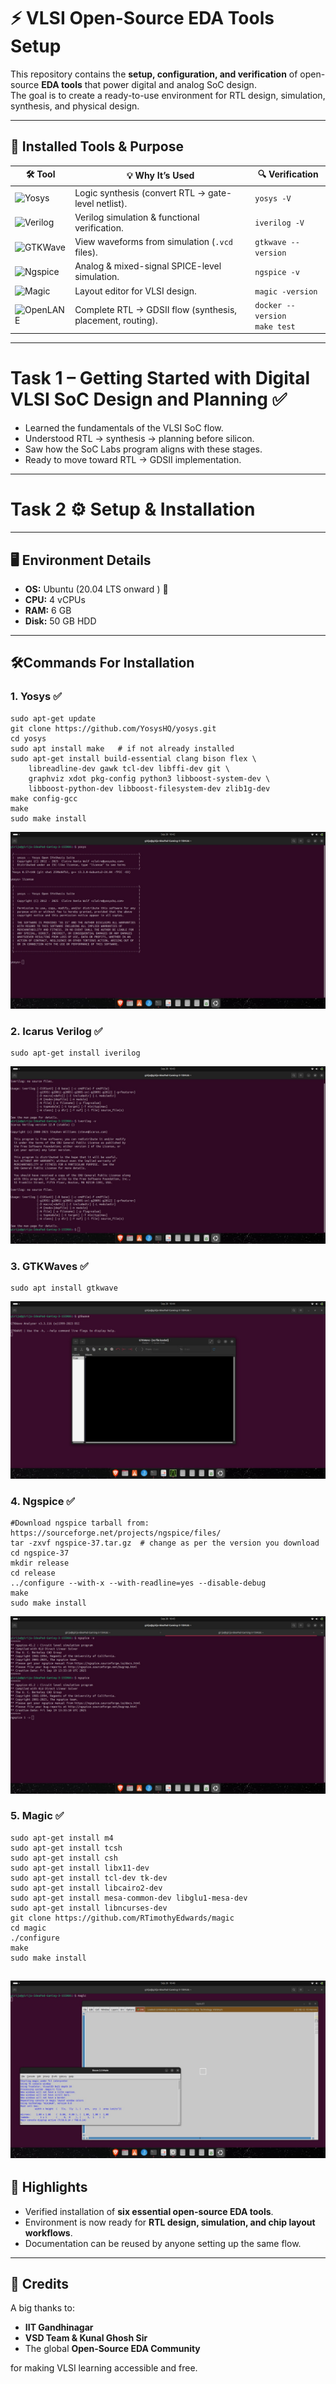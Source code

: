 # ⚡ VLSI Open-Source EDA Tools Setup

This repository contains the **setup, configuration, and verification** of open-source **EDA tools** that power digital and analog SoC design.  
The goal is to create a ready-to-use environment for RTL design, simulation, synthesis, and physical design.

---

## 🔧 Installed Tools & Purpose

| 🛠️ Tool | 💡 Why It’s Used | 🔍 Verification | 
|---------|------------------|-----------------|
|  ![Yosys](https://img.shields.io/badge/Yosys-Synthesis-purple?style=for-the-badge) | Logic synthesis (convert RTL → gate-level netlist). | `yosys -V` |
|   ![Verilog](https://img.shields.io/badge/Icarus-Verilog-orange?style=for-the-badge) | Verilog simulation & functional verification. | `iverilog -V` |
|   ![GTKWave](https://img.shields.io/badge/GTKWave-Waveforms-green?style=for-the-badge) | View waveforms from simulation (`.vcd` files). | `gtkwave --version` | 
|   ![Ngspice](https://img.shields.io/badge/Ngspice-SPICE-red?style=for-the-badge) | Analog & mixed-signal SPICE-level simulation. | `ngspice -v` | 
|   ![Magic](https://img.shields.io/badge/Magic-Layout-lightgrey?style=for-the-badge) | Layout editor for VLSI design. | `magic -version` |
|   ![OpenLANE](https://img.shields.io/badge/OpenLANE-RTL--to--GDSII-yellow?style=for-the-badge) | Complete RTL → GDSII flow (synthesis, placement, routing). | `docker --version` <br> `make test` | 

---

# Task 1 – Getting Started with Digital VLSI SoC Design and Planning ✅

- Learned the fundamentals of the VLSI SoC flow.
- Understood RTL → synthesis → planning before silicon.
- Saw how the SoC Labs program aligns with these stages.
- Ready to move toward RTL → GDSII implementation.
---
# Task 2 ⚙️ Setup & Installation

---

## 🖥️ Environment Details
- **OS:** Ubuntu (20.04 LTS onward ) 🐧  
- **CPU:** 4 vCPUs  
- **RAM:** 6 GB  
- **Disk:** 50 GB HDD  

---
## 🛠️Commands For Installation

### 1. Yosys ✅
```
sudo apt-get update
git clone https://github.com/YosysHQ/yosys.git
cd yosys
sudo apt install make   # if not already installed
sudo apt-get install build-essential clang bison flex \
    libreadline-dev gawk tcl-dev libffi-dev git \
    graphviz xdot pkg-config python3 libboost-system-dev \
    libboost-python-dev libboost-filesystem-dev zlib1g-dev
make config-gcc
make
sudo make install
```
![yosys](./Images/yosys.jpg)
### 2. Icarus Verilog ✅
```
sudo apt-get install iverilog
```
 ![iverilog](./Images/IVerilog.jpg) 
### 3. GTKWaves ✅
```
sudo apt install gtkwave
```
![gtkwave](./Images/GTKWaves.jpg)
### 4. Ngspice ✅
```
#Download ngspice tarball from: https://sourceforge.net/projects/ngspice/files/
tar -zxvf ngspice-37.tar.gz  # change as per the version you download
cd ngspice-37
mkdir release
cd release
../configure --with-x --with-readline=yes --disable-debug
make
sudo make install
```
 ![ngspice](./Images/ngspice.jpg)
### 5. Magic ✅
```
sudo apt-get install m4
sudo apt-get install tcsh
sudo apt-get install csh
sudo apt-get install libx11-dev
sudo apt-get install tcl-dev tk-dev
sudo apt-get install libcairo2-dev
sudo apt-get install mesa-common-dev libglu1-mesa-dev
sudo apt-get install libncurses-dev
git clone https://github.com/RTimothyEdwards/magic
cd magic
./configure
make
sudo make install
```
![magic](./Images/magic.jpg)
---
## 🌟 Highlights
- Verified installation of **six essential open-source EDA tools**.  
- Environment is now ready for **RTL design, simulation, and chip layout workflows**.  
- Documentation can be reused by anyone setting up the same flow.  

---

## 🙌 Credits
A big thanks to:  
- **IIT Gandhinagar**   
- **VSD Team & Kunal Ghosh Sir**   
- The global **Open-Source EDA Community**   

for making VLSI learning accessible and free.

